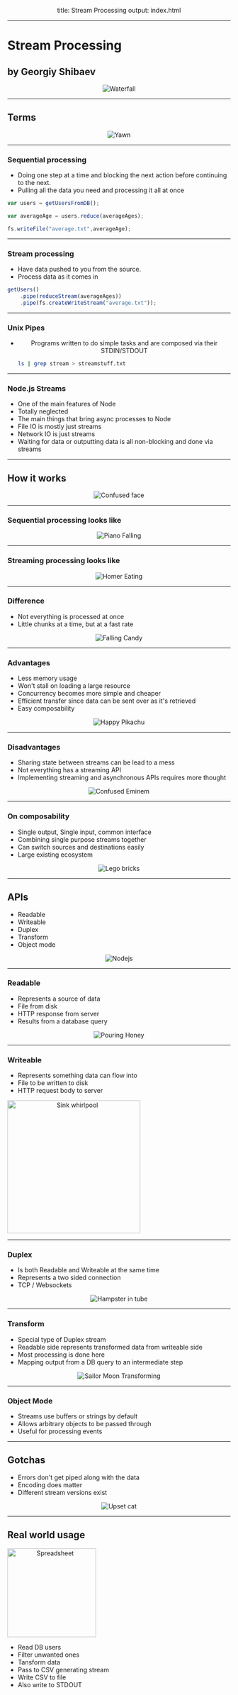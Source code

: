 title: Stream Processing
output: index.html

---
<style>
	img{text-align: center;}
	p{text-align: center;}
</style>

# Stream Processing
## by Georgiy Shibaev

![Waterfall](http://i313.photobucket.com/albums/ll367/boh_boho/Waterfall.gif)

---

## Terms

![Yawn](https://media.giphy.com/media/a9lgeWGF7Ysrm/giphy.gif)

---

### Sequential processing
- Doing one step at a time and blocking the next action before continuing to the next.
- Pulling all the data you need and processing it all at once

```javascript
var users = getUsersFromDB();

var averageAge = users.reduce(averageAges);

fs.writeFile("average.txt",averageAge);
```

---

### Stream processing
- Have data pushed to you from the source.
- Process data as it comes in

```javascript
getUsers()
    .pipe(reduceStream(averageAges))
    .pipe(fs.createWriteStream("average.txt"));
```

---

### Unix Pipes
- Programs written to do simple tasks and are composed via their STDIN/STDOUT

  ```bash
  ls | grep stream > streamstuff.txt
  ```

---

### Node.js Streams
- One of the main features of Node
- Totally neglected
- The main things that bring async processes to Node
- File IO is mostly just streams
- Network IO is just streams
- Waiting for data or outputting data is all non-blocking and done via streams

---

## How it works

![Confused face](https://media.giphy.com/media/JXZQIAy37ENJ6/giphy.gif)

---

### Sequential processing looks like
![Piano Falling](http://i.imgur.com/70pHR.gif)

---

### Streaming processing looks like
![Homer Eating](https://media.giphy.com/media/R4BMw5J3cir04/giphy.gif)

---

### Difference
- Not everything is processed at once
- Little chunks at a time, but at a fast rate

![Falling Candy](http://big.assets.huffingtonpost.com/candy_falling.gif)

---

### Advantages
- Less memory usage
- Won't stall on loading a large resource
- Concurrency becomes more simple and cheaper
- Efficient transfer since data can be sent over as it's retrieved
- Easy composability

![Happy Pikachu](https://media.giphy.com/media/6Q7KB17I9LNL2/giphy.gif)

---

### Disadvantages
- Sharing state between streams can be lead to a mess
- Not everything has a streaming API
- Implementing streaming and asynchronous APIs requires more thought

![Confused Eminem](https://media.giphy.com/media/vh9isNb4S2Spa/giphy.gif)

---

### On composability
- Single output, Single input, common interface
- Combining single purpose streams together
- Can switch sources and destinations easily
- Large existing ecosystem

![Lego bricks](https://media.giphy.com/media/d2ZhIkBvogTIzOik/giphy.gif)

---

## APIs
- Readable
- Writeable
- Duplex
- Transform
- Object mode

![Nodejs](https://nodejs.org/static/images/logos/nodejs.png)

---

### Readable
- Represents a source of data
- File from disk
- HTTP response from server
- Results from a database query

![Pouring Honey](https://media.giphy.com/media/CrJ2kSB9hCkzS/giphy.gif)

---

### Writeable
- Represents something data can flow into
- File to be written to disk
- HTTP request body to server

<img src="http://45.media.tumblr.com/4613680f27a611b0da38d737b0596a1f/tumblr_n9ns56gS4Y1qc66bjo1_500.gif" title="Sink whirlpool" height="300"/>

---

### Duplex
- Is both Readable and Writeable at the same time
- Represents a two sided connection
- TCP / Websockets

![Hampster in tube](https://media.giphy.com/media/hyZLXtoAYenCw/giphy.gif)

---

### Transform
- Special type of Duplex stream
- Readable side represents transformed data from writeable side
- Most processing is done here
- Mapping output from a DB query to an intermediate step

![Sailor Moon Transforming](https://media.giphy.com/media/YMJttfyUW9So/giphy.gif)

---

### Object Mode
- Streams use buffers or strings by default
- Allows arbitrary objects to be passed through
- Useful for processing events

---


## Gotchas
- Errors don't get piped along with the data
- Encoding does matter
- Different stream versions exist

![Upset cat](https://media.giphy.com/media/ZH9MUTRHeLAaY/giphy.gif)

---

## Real world usage

<img title="Spreadsheet" height="200" src="https://media.giphy.com/media/13vCYWYmBiuS8E/giphy.gif">

- Read DB users
- Filter unwanted ones
- Tansform data
- Pass to CSV generating stream
- Write CSV to file
- Also write to STDOUT

